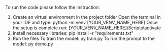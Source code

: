 To run the code please follow the instruction:
1. Create an virtual environment in the project folder
  Open the terminal in your IDE and type:
    python -m venv [YOUR_VENV_NAME_HERE]
  Once the setup is complete run:
    [YOUR_VENV_NAME_HERE]\Scripts\activate
2. Install necessary libraries:
    pip install -r "requirements.txt"
3. Run the files
   To train the model: py train.py
   To run the prompt to the model: py demo.py
